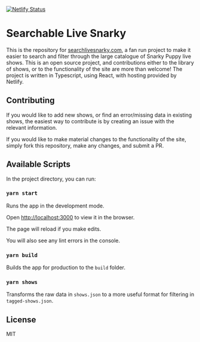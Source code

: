 [![Netlify Status](https://api.netlify.com/api/v1/badges/54d3cc17-f6fb-4263-8ffc-0e6154d159e2/deploy-status)](https://app.netlify.com/sites/search-live-snarky/deploys)

# Searchable Live Snarky

This is the repository for [searchlivesnarky.com](https://searchlivesnarky.com), a fan run project to make it easier to search and filter through the large catalogue of Snarky Puppy live shows. This is an open source project, and contributions either to the library of shows, or to the functionality of the site are more than welcome! The project is written in Typescript, using React, with hosting provided by Netlify.

## Contributing

If you would like to add new shows, or find an error/missing data in existing shows, the easiest way to contribute is by creating an issue with the relevant information.

If you would like to make material changes to the functionality of the site, simply fork this repository, make any changes, and submit a PR.

## Available Scripts

In the project directory, you can run:

### `yarn start`

Runs the app in the development mode.

Open [http://localhost:3000](http://localhost:3000) to view it in the browser.

The page will reload if you make edits.

You will also see any lint errors in the console.

### `yarn build`

Builds the app for production to the `build` folder.

### `yarn shows`

Transforms the raw data in `shows.json` to a more useful format for filtering in `tagged-shows.json`. 

## License

MIT
